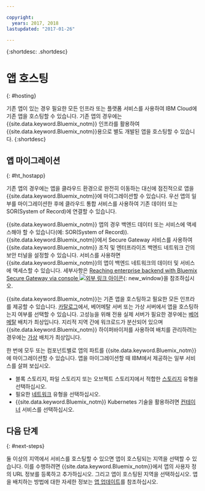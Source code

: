 ```yaml
---

copyright:
  years: 2017, 2018
lastupdated: "2017-01-26"

---
```


{:shortdesc: .shortdesc}

# 앱 호스팅
{: #hosting}

기존 앱이 있는 경우 필요한 모든 인프라 또는 플랫폼 서비스를 사용하여 IBM Cloud에 기존 앱을 호스팅할 수 있습니다. 기존 앱의 경우에는 {{site.data.keyword.Bluemix_notm}} 인프라를 활용하여 {{site.data.keyword.Bluemix_notm}}용으로 별도 개발된 앱을 호스팅할 수 있습니다.
{:shortdesc}

## 앱 마이그레이션
{: #ht_hostapp}

기존 앱의 경우에는 앱을 클라우드 환경으로 완전히 이동하는 대신에 점진적으로 앱을 {{site.data.keyword.Bluemix_notm}}에 마이그레이션할 수 있습니다. 우선 앱의 일부를 마이그레이션한 후에 클라우드 통합 서비스를 사용하여 기존 데이터 또는 SOR(System of Record)에 연결할 수 있습니다.

{{site.data.keyword.Bluemix_notm}} 앱의 경우 백엔드 데이터 또는 서비스에 액세스해야 할 수 있습니다(예: SOR(System of Record)). {{site.data.keyword.Bluemix_notm}}에서 Secure Gateway 서비스를 사용하여 {{site.data.keyword.Bluemix_notm}} 조직 및 엔터프라이즈 백엔드 네트워크 간의 보안 터널을 설정할 수 있습니다. 서비스를 사용하면 {{site.data.keyword.Bluemix_notm}}의 앱이 백엔드 네트워크의 데이터 및 서비스에 액세스할 수 있습니다. 세부사항은 [Reaching enterprise backend with Bluemix Secure Gateway via console ![외부 링크 아이콘](../icons/launch-glyph.svg)](https://developer.ibm.com/bluemix/2015/04/01/reaching-enterprise-backend-bluemix-secure-gateway/){: new_window}을 참조하십시오.

{{site.data.keyword.Bluemix_notm}}는 기존 앱을 호스팅하고 필요한 모든 인프라를 제공할 수 있습니다. [카탈로그](https://console.bluemix.net/catalog/?taxonomyNavigation=apps)에서, 베어메탈 서버 또는 가상 서버에서 앱을 호스팅하는지 여부를 선택할 수 있습니다. 고성능을 위해 전용 실제 서버가 필요한 경우에는 [베어메탈](../bare-metal/index.html#about-bare-metal-servers) 배치가 최상입니다. 지리적 지역 간에 워크로드가 분산되어 있으며 {{site.data.keyword.Bluemix_notm}} 하이퍼바이저를 사용하여 배치를 관리하려는 경우에는 [가상](/vsi/vsi_index.html#provisioning-a-virtual-server) 배치가 최상입니다. 

한 번에 모두 또는 컴포넌트별로 앱의 파트를 {{site.data.keyword.Bluemix_notm}}에 마이그레이션할 수 있습니다. 앱을 마이그레이션할 때 IBM에서 제공하는 일부 서비스를 살펴 보십시오.

* 블록 스토리지, 파일 스토리지 또는 오브젝트 스토리지에서 적합한 [스토리지](https://console.bluemix.net/catalog/?taxonomyNavigation=apps&category=slstorage) 유형을 선택하십시오.
* 필요한 [네트워크](https://console.bluemix.net/catalog/?taxonomyNavigation=apps&category=slnetwork) 유형을 선택하십시오.
* {{site.data.keyword.Bluemix_notm}} Kubernetes 기술을 활용하려면 [컨테이너](https://console.bluemix.net/catalog/?taxonomyNavigation=apps&category=containers) 서비스를 선택하십시오.

## 다음 단계
{: #next-steps}

둘 이상의 지역에서 서비스를 호스팅할 수 있으면 앱이 호스팅되는 지역을 선택할 수 있습니다. 이를 수행하려면 {{site.data.keyword.Bluemix_notm}}에서 앱의 사용자 정의 URL 정보를 등록하고 추가하십시오. 그리고 앱이 호스팅된 지역을 선택하십시오. 앱을 배치하는 방법에 대한 자세한 정보는 [앱 업데이트](updapps.html)를 참조하십시오. 
